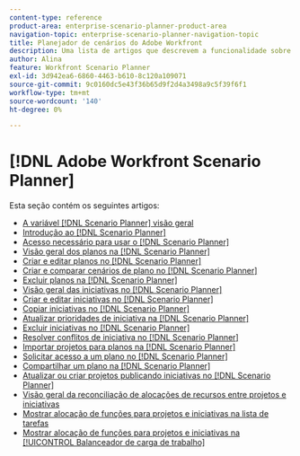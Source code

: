 ```yaml
---
content-type: reference
product-area: enterprise-scenario-planner-product-area
navigation-topic: enterprise-scenario-planner-navigation-topic
title: Planejador de cenários do Adobe Workfront
description: Uma lista de artigos que descrevem a funcionalidade sobre o Planejador de cenários do Workfront.
author: Alina
feature: Workfront Scenario Planner
exl-id: 3d942ea6-6860-4463-b610-8c120a109071
source-git-commit: 9c0160dc5e43f36b65d9f2d4a3498a9c5f39f6f1
workflow-type: tm+mt
source-wordcount: '140'
ht-degree: 0%

---
```


# [!DNL Adobe Workfront Scenario Planner]

Esta seção contém os seguintes artigos:

* [A variável [!DNL Scenario Planner] visão geral](../scenario-planner/scenario-planner-overview.md)
* [Introdução ao [!DNL Scenario Planner]](../scenario-planner/get-started-with-scenario-planning.md)
* [Acesso necessário para usar o [!DNL Scenario Planner]](../scenario-planner/access-needed-to-use-sp.md)
* [Visão geral dos planos na [!DNL Scenario Planner]](../scenario-planner/plans-overview.md)
* [Criar e editar planos no [!DNL Scenario Planner]](../scenario-planner/create-and-edit-plans.md)
* [Criar e comparar cenários de plano no [!DNL Scenario Planner]](../scenario-planner/create-and-compare-scenarios-for-a-plan.md)
* [Excluir planos na [!DNL Scenario Planner]](../scenario-planner/delete-plans.md)
* [Visão geral das iniciativas no [!DNL Scenario Planner]](../scenario-planner/initiatives-overview.md)
* [Criar e editar iniciativas no [!DNL Scenario Planner]](../scenario-planner/create-and-edit-initiatives.md)
* [Copiar iniciativas no [!DNL Scenario Planner]](../scenario-planner/copy-initiatives.md)
* [Atualizar prioridades de iniciativa na [!DNL Scenario Planner]](../scenario-planner/prioritize-initiatives.md)
* [Excluir iniciativas no [!DNL Scenario Planner]](../scenario-planner/delete-initiatives.md)
* [Resolver conflitos de iniciativa no [!DNL Scenario Planner]](../scenario-planner/resolve-conflicts-in-sp.md)
* [Importar projetos para planos na [!DNL Scenario Planner]](../scenario-planner/import-projects-to-plans.md)
* [Solicitar acesso a um plano no [!DNL Scenario Planner]](../scenario-planner/request-access-to-plan.md)
* [Compartilhar um plano na [!DNL Scenario Planner]](../scenario-planner/share-a-plan.md)
* [Atualizar ou criar projetos publicando iniciativas no [!DNL Scenario Planner]](../scenario-planner/publish-scenarios-update-projects.md)
* [Visão geral da reconciliação de alocações de recursos entre projetos e iniciativas](../scenario-planner/overview-reconcile-allocations-between-projects-initiatives.md)
* [Mostrar alocação de funções para projetos e iniciativas na lista de tarefas](../scenario-planner/show-role-allocation-task-list-nwe.md)
* [Mostrar alocação de funções para projetos e iniciativas na [!UICONTROL Balanceador de carga de trabalho]](../scenario-planner/show-role-allocation-workload-balancer.md)

 
